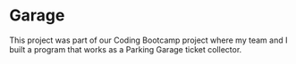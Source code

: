# Garage
This project was part of our Coding Bootcamp project where my team and I built a program that works as a Parking Garage ticket collector. 


